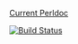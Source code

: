 [Current Perldoc](https://metacpan.org/pod/Form::Toolkit)

[![Build Status](https://travis-ci.org/jeteve/Form-Toolkit.svg)](https://travis-ci.org/jeteve/Form-Toolkit)


